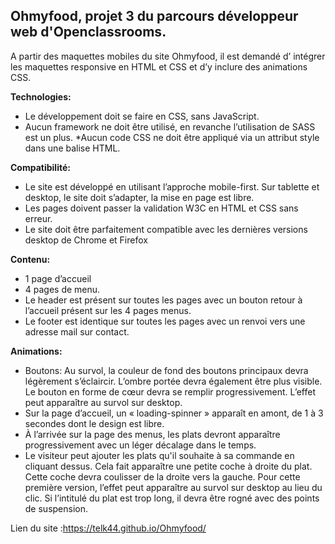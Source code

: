 ## Ohmyfood, projet 3 du parcours développeur web d'Openclassrooms.

A partir des maquettes mobiles du site Ohmyfood, il est demandé d’ intégrer les maquettes responsive en HTML et CSS et d’y inclure des animations CSS. 

__Technologies:__
* Le développement doit se faire en CSS, sans JavaScript.
* Aucun framework ne doit être utilisé, en revanche l’utilisation de SASS est un plus.
*Aucun code CSS ne doit être appliqué via un attribut style dans une balise HTML. 

__Compatibilité:__
* Le site est développé en utilisant l’approche mobile-first. Sur tablette et desktop, le site doit s’adapter, la mise en page est libre.
* Les pages doivent passer la validation W3C en HTML et CSS sans erreur.
* Le site doit être parfaitement compatible avec les dernières versions desktop de Chrome et Firefox

__Contenu:__
- 1 page d’accueil
- 4 pages de menu.
- Le header est présent sur toutes les pages avec un bouton retour à l’accueil présent sur les 4 pages menus.
- Le footer est identique sur toutes les pages avec un renvoi vers une adresse mail sur contact.

__Animations:__
- Boutons: Au survol, la couleur de fond des boutons principaux devra légèrement s’éclaircir. L’ombre portée devra également être plus visible. Le bouton en forme de cœur  devra se remplir progressivement. L’effet peut apparaître au survol sur desktop.
- Sur la page d’accueil, un « loading-spinner » apparaît en amont, de 1 à 3 secondes dont le design est libre.
- À l’arrivée sur la page des menus, les plats devront apparaître progressivement avec un léger décalage dans le temps.
- Le visiteur peut ajouter les plats qu'il souhaite à sa commande en cliquant dessus. Cela fait apparaître une petite coche à droite du plat. Cette coche devra coulisser de la droite vers la gauche. Pour cette première version, l’effet peut apparaître au survol sur desktop au lieu du clic. Si l’intitulé du plat est trop long, il devra être rogné avec des points de suspension. 

Lien du site :https://telk44.github.io/Ohmyfood/
